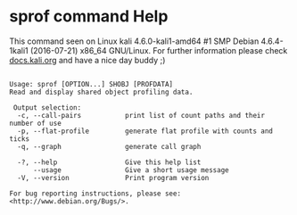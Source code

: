 # sprof command Help
 
 This command seen on Linux kali 4.6.0-kali1-amd64 #1 SMP Debian 4.6.4-1kali1 (2016-07-21) x86_64 GNU/Linux. For further information please check [docs.kali.org](docs.kali.org) and have a nice day buddy ;) 

~~~

Usage: sprof [OPTION...] SHOBJ [PROFDATA]
Read and display shared object profiling data.

 Output selection:
  -c, --call-pairs           print list of count paths and their number of use
  -p, --flat-profile         generate flat profile with counts and ticks
  -q, --graph                generate call graph

  -?, --help                 Give this help list
      --usage                Give a short usage message
  -V, --version              Print program version

For bug reporting instructions, please see:
<http://www.debian.org/Bugs/>.

~~~
